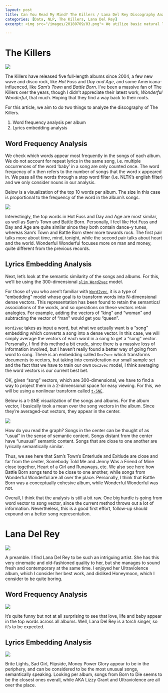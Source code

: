 ```yaml
---
layout: post
title: Can You Read My Mind? The Killers / Lana Del Rey Discography Analysis
categories: [Data, NLP, The Killers, Lana Del Rey]
excerpt: <img src="/images/20180709/03.png"> We utilize basic natural language processing to probe the lyrics of The Killers and Lana Del Rey.

---
```

# The Killers
![](/images/20180709/01.jpeg)

The Killers have released five full-length albums since 2004, a few new wave and disco rock, like *Hot Fuss* and *Day and Age*, and some Americana-influenced, like *Sam’s Town* and *Battle Born*. I’ve been a massive fan of The Killers over the years, though I didn’t appreciate their latest work, *Wonderful Wonderful*, that much. Hoping that they find a way back to their roots.

For this article, we aim to do two things to analyze the discography of The Killers.
1. Word frequency analysis per album
2. Lyrics embedding analysis

## Word Frequency Analysis
We check which words appear most frequently in the songs of each album. We do not account for repeat lyrics in the same song, i.e. multiple occurrences of the word ‘baby’ in a song are only counted once. The word frequency of x then refers to the number of songs that the word x appeared in. We pass all the words through a stop word filter (i.e. NLTK’s english filter) and we only consider nouns in our analysis.

Below is a visualization of the top 10 words per album. The size in this case is proportional to the frequency of the word in the album’s songs.

![](/images/20180709/02.png)

Interestingly, the top words in Hot Fuss and Day and Age are most similar, as well as Sam’s Town and Battle Born. Personally, I feel like Hot Fuss and Day and Age are quite similar since they both contain dance-y tunes, whereas Sam’s Town and Battle Born steer more towards rock. The first pair talks more about time, mind, tonight, while the second pair talks about heart and the world. Wonderful Wonderful focuses more on man and money, quite different from the previous records.

## Lyrics Embedding Analysis
Next, let’s look at the semantic similarity of the songs and albums. For this, we’ll be using the 300-dimensional [`slim Word2vec`](https://github.com/eyaler/word2vec-slim/) model.

For those of you who aren’t familiar with [`Word2vec`](http://mccormickml.com/2016/04/19/word2vec-tutorial-the-skip-gram-model/), it is a type of “embedding” model whose goal is to transform words into N-dimensional dense vectors. This representation has been found to retain the semantics/ associations of the words, and so operations on these vectors retain analogies. For example, adding the vectors of “king” and “woman” and subtracting the vector of “man” would get you “queen”.

`Word2vec` takes as input a word, but what we actually want is a “song” embedding which converts a song into a dense vector. In this case, we will simply average the vectors of each word in a song to get a “song” vector. Personally, I find this method a bit crude, since there is a massive loss of information involved, but I haven’t really found a better way of going from word to song. There is an embedding called `Doc2vec` which transforms documents to vectors, but taking into consideration our small sample set and the fact that we have to train our own `Doc2vec` model, I think averaging the word vectors is our current best bet.

OK, given “song” vectors, which are 300-dimensional, we have to find a way to project them in a 2-dimensional space for easy viewing. For this, we will be using a nonlinear transform called [`t-SNE`](https://lvdmaaten.github.io/tsne/).

Below is a t-SNE visualization of the songs and albums. For the album vector, I basically took a mean over the song vectors in the album. Since they’re averaged-out vectors, they appear in the center.

![](/images/20180709/03.png)

How do you read the graph? Songs in the center can be thought of as “usual” in the sense of semantic content. Songs distant from the center have “unusual” semantic content. Songs that are close to one another are lyrically semantically similar.

Thus, we see here that Sam’s Town’s Enterlude and Exitlude are close and far from the center, Somebody Told Me and Jenny Was a Friend of Mine close together, Heart of a Girl and Runaways, etc.
We also see here how Battle Born songs tend to be close to one another, while songs from Wonderful Wonderful are all over the place. Personally, I think that Battle Born was a conceptually cohesive album, while Wonderful Wonderful was not.

Overall, I think that the analysis is still a bit raw. One big hurdle is going from word vector to song vector, since the current method throws out a lot of information. Nevertheless, this is a good first effort, follow-up should expound on a better song representation.

# Lana Del Rey
![](/images/20180709/04.jpeg)

A preamble. I find Lana Del Rey to be such an intriguing artist. She has this very cinematic and old-fashioned quality to her, but she manages to sound fresh and contemporary at the same time. I enjoyed her Ultraviolence album, which I consider her best work, and disliked Honeymoon, which I consider to be quite boring.

## Word Frequency Analysis

![](/images/20180709/05.png)

It’s quite funny but not at all surprising to see that love, life and baby appear in the top words across all albums. Well, Lana Del Rey is a torch singer, so it’s to be expected.

## Lyrics Embedding Analysis

![](/images/20180709/06.png)

Brite Lights, Sad Girl, Flipside, Money Power Glory appear to be in the periphery, and can be considered to be the most unusual songs, semantically speaking. Looking per album, songs from Born to Die seems to be the closest ones overall, while AKA Lizzy Grant and Ultraviolence are all over the place.

